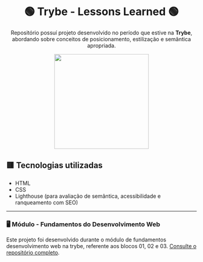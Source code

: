 <div align=center>

# 🟢 Trybe - Lessons Learned 🟢

Repositório possuí projeto desenvolvido no período que estive na <b>Trybe</b>, abordando sobre conceitos de posicionamento, estilização e semântica apropriada.

<a href="https://www.betrybe.com/" target="_blank">
<img src="https://freecourse.betrybe.com/images/trybe-logo-e10dbaaa26462aa149b81a924b00df07.png?vsn=d" width="250px">
</a>

</div>

## 🟥 Tecnologias utilizadas

- HTML
- CSS
- Lighthouse (para avaliação de semântica, acessibilidade e ranqueamento com SEO)

* * *

### 🖥 Módulo - Fundamentos do Desenvolvimento Web

Este projeto foi desenvolvido durante o módulo de fundamentos desenvolvimento web na trybe, referente aos blocos 01, 02 e 03.
[Consulte o repositório completo](https://github.com/lcds90/trybe-course).
